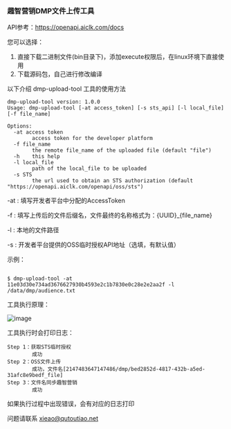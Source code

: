 ### 趣智营销DMP文件上传工具

API参考：https://openapi.aiclk.com/docs

您可以选择：
1. 直接下载二进制文件(bin目录下)，添加execute权限后，在linux环境下直接使用
2. 下载源码包，自己进行修改编译

以下介绍 dmp-upload-tool 工具的使用方法

```shell
dmp-upload-tool version: 1.0.0
Usage: dmp-upload-tool [-at access_token] [-s sts_api] [-l local_file] [-f file_name]

Options:
  -at access token
        access token for the developer platform
  -f file_name
        the remote file_name of the uploaded file (default "file")
  -h    this help
  -l local_file
        path of the local_file to be uploaded
  -s STS
        the url used to obtain an STS authorization (default "https://openapi.aiclk.com/openapi/oss/sts")

````

-at : 填写开发者平台中分配的AccessToken

-f  : 填写上传后的文件后缀名，文件最终的名称格式为：{UUID}_{file_name}

-l  : 本地的文件路径

-s  : 开发者平台提供的OSS临时授权API地址（选填，有默认值）

示例：

```shell script

$ dmp-upload-tool -at 11e03d30e734ad3676627930b4593e2c1b7830e0c28e2e2aa2f -l /data/dmp/audience.txt 

````

工具执行原理：

![image](img/Dmp文件上传工具原理.png)

工具执行时会打印日志：
```shell script
Step 1：获取STS临时授权
        成功
Step 2：OSS文件上传
        成功，文件名[2147483647147486/dmp/bed2852d-4817-432b-a5ed-31afc8e9bedf_file]
Step 3：文件名同步趣智营销
        成功
````
如果执行过程中出现错误，会有对应的日志打印

问题请联系 xieao@qutoutiao.net
